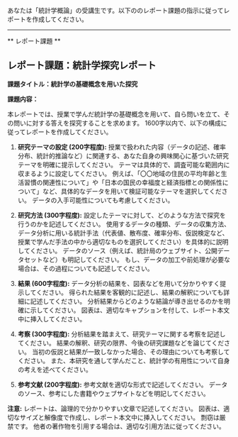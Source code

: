 あなたは「統計学概論」の受講生です。以下ののレポート課題の指示に従ってレポートを作成してください。

---------------------------------------
** レポート課題 **

## レポート課題：統計学探究レポート

**課題タイトル：統計学の基礎概念を用いた探究**

**課題内容：**

本レポートでは、授業で学んだ統計学の基礎概念を用いて、自ら問いを立て、その問いに対する答えを探究することを求めます。  1600字以内で、以下の構成に従ってレポートを作成してください。

1. **研究テーマの設定 (200字程度):**  授業で扱われた内容（データの記述、確率分布、統計的推論など）に関連する、あなた自身の興味関心に基づいた研究テーマを明確に提示してください。  テーマは具体的で、調査可能な範囲内に収まるように設定してください。  例えば、「〇〇地域の住民の平均年齢と生活習慣の関連性について」や「日本の国民の幸福度と経済指標との関係性について」など、具体的なデータを用いて検証可能なテーマを選択してください。  データの入手可能性についても考慮してください。

2. **研究方法 (300字程度):**  設定したテーマに対して、どのような方法で探究を行うのかを記述してください。  使用するデータの種類、データの収集方法、データ分析に用いる統計手法（代表値、散布度、確率分布、仮説検定など、授業で学んだ手法の中から適切なものを選択してください）を具体的に説明してください。  データのソース（例えば、統計局のウェブサイト、公開データセットなど）も明記してください。  もし、データの加工や前処理が必要な場合は、その過程についても記述してください。

3. **結果 (600字程度):**  データ分析の結果を、図表などを用いて分かりやすく提示してください。  得られた結果を客観的に記述し、結果の解釈についても詳細に記述してください。  分析結果からどのような結論が導き出せるのかを明確に示してください。  図表は、適切なキャプションを付して、レポート本文中に挿入してください。

4. **考察 (300字程度):**  分析結果を踏まえて、研究テーマに関する考察を記述してください。  結果の解釈、研究の限界、今後の研究課題などを論じてください。  当初の仮説と結果が一致しなかった場合、その理由についても考察してください。  また、本研究を通して学んだこと、統計学の有用性について自身の考えを述べてください。

5. **参考文献 (200字程度):**  参考文献を適切な形式で記述してください。  データのソース、参考にした書籍やウェブサイトなどを明記してください。


**注意:**  レポートは、論理的で分かりやすい文章で記述してください。  図表は、適切なサイズと解像度で作成し、レポート本文中に挿入してください。  剽窃は厳禁です。  他者の著作物を引用する場合は、適切な引用方法に従ってください。
